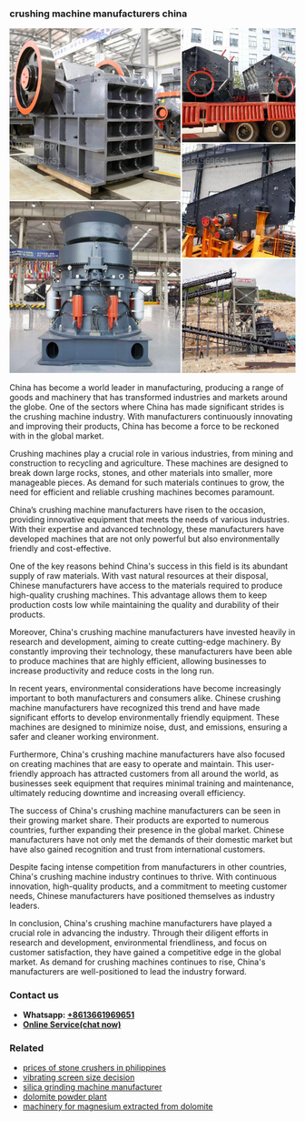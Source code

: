 <h3>crushing machine manufacturers china</h3><img src='1704951670.jpg' alt=''><p>China has become a world leader in manufacturing, producing a range of goods and machinery that has transformed industries and markets around the globe. One of the sectors where China has made significant strides is the crushing machine industry. With manufacturers continuously innovating and improving their products, China has become a force to be reckoned with in the global market.</p><p>Crushing machines play a crucial role in various industries, from mining and construction to recycling and agriculture. These machines are designed to break down large rocks, stones, and other materials into smaller, more manageable pieces. As demand for such materials continues to grow, the need for efficient and reliable crushing machines becomes paramount.</p><p>China’s crushing machine manufacturers have risen to the occasion, providing innovative equipment that meets the needs of various industries. With their expertise and advanced technology, these manufacturers have developed machines that are not only powerful but also environmentally friendly and cost-effective.</p><p>One of the key reasons behind China's success in this field is its abundant supply of raw materials. With vast natural resources at their disposal, Chinese manufacturers have access to the materials required to produce high-quality crushing machines. This advantage allows them to keep production costs low while maintaining the quality and durability of their products.</p><p>Moreover, China's crushing machine manufacturers have invested heavily in research and development, aiming to create cutting-edge machinery. By constantly improving their technology, these manufacturers have been able to produce machines that are highly efficient, allowing businesses to increase productivity and reduce costs in the long run.</p><p>In recent years, environmental considerations have become increasingly important to both manufacturers and consumers alike. Chinese crushing machine manufacturers have recognized this trend and have made significant efforts to develop environmentally friendly equipment. These machines are designed to minimize noise, dust, and emissions, ensuring a safer and cleaner working environment.</p><p>Furthermore, China's crushing machine manufacturers have also focused on creating machines that are easy to operate and maintain. This user-friendly approach has attracted customers from all around the world, as businesses seek equipment that requires minimal training and maintenance, ultimately reducing downtime and increasing overall efficiency.</p><p>The success of China's crushing machine manufacturers can be seen in their growing market share. Their products are exported to numerous countries, further expanding their presence in the global market. Chinese manufacturers have not only met the demands of their domestic market but have also gained recognition and trust from international customers.</p><p>Despite facing intense competition from manufacturers in other countries, China's crushing machine industry continues to thrive. With continuous innovation, high-quality products, and a commitment to meeting customer needs, Chinese manufacturers have positioned themselves as industry leaders.</p><p>In conclusion, China's crushing machine manufacturers have played a crucial role in advancing the industry. Through their diligent efforts in research and development, environmental friendliness, and focus on customer satisfaction, they have gained a competitive edge in the global market. As demand for crushing machines continues to rise, China's manufacturers are well-positioned to lead the industry forward.</p><h3>Contact us</h3><ul><li><strong>Whatsapp:&nbsp;<a href="https://wa.me/8613661969651">+8613661969651</a></strong></li><li><a href="https://swt.shibang-china.com/?git&amp;zhl&amp;crushing machine manufacturers china"><strong>Online Service(chat now)</strong></a></li></ul><h3>Related</h3><ul><li><a href='prices of stone crushers in philippines.md'>prices of stone crushers in philippines</a></li><li><a href='vibrating screen size decision.md'>vibrating screen size decision</a></li><li><a href='silica grinding machine manufacturer.md'>silica grinding machine manufacturer</a></li><li><a href='dolomite powder plant.md'>dolomite powder plant</a></li><li><a href='machinery for magnesium extracted from dolomite.md'>machinery for magnesium extracted from dolomite</a></li></ul>